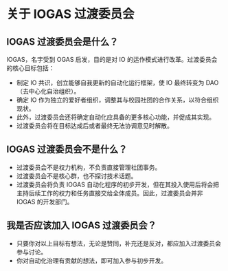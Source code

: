 # 关于 IOGAS 过渡委员会

## IOGAS 过渡委员会是什么？

IOGAS，名字受到 OGAS 启发，目的是对 IO 的运作模式进行改革。过渡委员会的核心目标包括：

- 制定 IO 共识，创立能够自我更新的自动化运行框架，使 IO 最终转变为 DAO（去中心化自治组织）。
- 确定 IO 作为独立的爱好者组织，调整其与校园社团的合作关系，以符合组织现状。
- 此外，过渡委员会还将确定自动化应具备的更多核心功能，并促成其实现。
- 过渡委员会将在目标达成后或者最终无法协调意见时解散。

## IOGAS 过渡委员会不是什么？

- 过渡委员会不是权力机构，不负责直接管理社团事务。
- 过渡委员会不是核心群，也不探讨技术话题。
- 过渡委员会将负责 IOGAS 自动化程序的初步开发，但在其投入使用后将会把主持后续工作的权力和任务直接交给全体成员。因此，过渡委员会并非 IOGAS 的开发部门。

## 我是否应该加入 IOGAS 过渡委员会？

- 只要你对以上目标有想法，无论是赞同，补充还是反对，都应加入过渡委员会参与讨论。
- 你对自动化治理有贡献的想法，即可加入参与初步开发。
